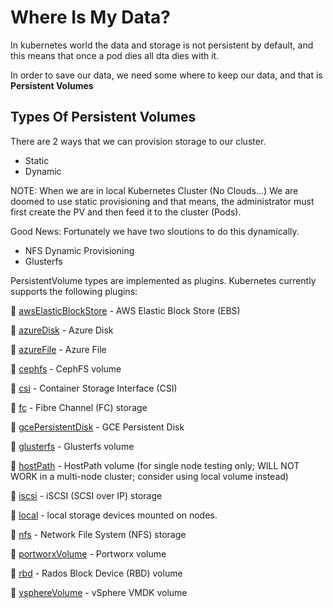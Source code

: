 # Where Is My Data?
In kubernetes world the data and storage is not persistent by default, and this means that once a pod dies all dta dies with it.

In order to save our data, we need some where to keep our data, and that is **Persistent Volumes**

## Types Of Persistent Volumes
There are 2 ways that we can provision storage to our cluster.
- Static
- Dynamic

NOTE: When we are in local Kubernetes Cluster (No Clouds...) We are doomed to use static provisioning and that means, the administrator must first create the PV and then feed it to the cluster (Pods).

Good News: Fortunately we have two sloutions to do this dynamically.
- NFS Dynamic Provisioning
- Glusterfs

PersistentVolume types are implemented as plugins. Kubernetes currently supports the following plugins:

📌 [awsElasticBlockStore](https://kubernetes.io/docs/concepts/storage/volumes/#awselasticblockstore) - AWS Elastic Block Store (EBS)

📌 [azureDisk](https://kubernetes.io/docs/concepts/storage/volumes/#azuredisk) - Azure Disk

📌 [azureFile](https://kubernetes.io/docs/concepts/storage/volumes/#azurefile) - Azure File

📌 [cephfs](https://kubernetes.io/docs/concepts/storage/volumes/#cephfs) - CephFS volume

📌 [csi](https://kubernetes.io/docs/concepts/storage/volumes/#csi) - Container Storage Interface (CSI)

📌 [fc](https://kubernetes.io/docs/concepts/storage/volumes/#fc) - Fibre Channel (FC) storage

📌 [gcePersistentDisk](https://kubernetes.io/docs/concepts/storage/volumes/#gcepersistentdisk) - GCE Persistent Disk

📌 [glusterfs](https://kubernetes.io/docs/concepts/storage/volumes/#glusterfs) - Glusterfs volume

📌 [hostPath](https://kubernetes.io/docs/concepts/storage/volumes/#hostpath) - HostPath volume (for single node testing only; WILL NOT WORK in a multi-node cluster; consider using local volume instead)

📌 [iscsi](https://kubernetes.io/docs/concepts/storage/volumes/#iscsi) - iSCSI (SCSI over IP) storage

📌 [local](https://kubernetes.io/docs/concepts/storage/volumes/#local) - local storage devices mounted on nodes.

📌 [nfs](https://kubernetes.io/docs/concepts/storage/volumes/#nfs) - Network File System (NFS) storage

📌 [portworxVolume](https://kubernetes.io/docs/concepts/storage/volumes/#portworxvolume) - Portworx volume

📌 [rbd](https://kubernetes.io/docs/concepts/storage/volumes/#rbd) - Rados Block Device (RBD) volume

📌 [vsphereVolume](https://kubernetes.io/docs/concepts/storage/volumes/#vspherevolume) - vSphere VMDK volume



